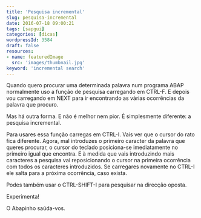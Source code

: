 ```yaml
---
title: 'Pesquisa incremental'
slug: pesquisa-incremental
date: 2016-07-18 09:00:21
tags: [sapgui]
categories: [dicas]
wordpressId: 3584
draft: false
resources:
- name: featuredImage
  src: 'images/thumbnail.jpg'
keyword: 'incremental search'
---
```

Quando quero procurar uma determinada palavra num programa ABAP normalmente uso a função de pesquisa carregando em CTRL-F. E depois vou carregando em NEXT para ir encontrando as várias ocorrências da palavra que procuro.

Mas há outra forma. E não é melhor nem pior. É simplesmente diferente: a pesquisa incremental.

<!--more-->

Para usares essa função carregas em CTRL-I. Vais ver que o cursor do rato fica diferente. Agora, mal introduzes o primeiro caracter da palavra que queres procurar, o cursor do teclado posiciona-se imediatamente no primeiro igual que encontra. E à medida que vais introduzindo mais caracteres a pesquisa vai reposicionando o cursor na primeira ocorrência com todos os caracteres introduzidos. Se carregares novamente no CTRL-I ele salta para a próxima ocorrência, caso exista.

Podes também usar o CTRL-SHIFT-I para pesquisar na direcção oposta.

Experimenta!

O Abapinho saúda-vos.
